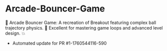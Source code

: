 # Arcade-Bouncer-Game
🏀 Arcade Bouncer Game: A recreation of Breakout featuring complex ball trajectory physics. 🎯 Excellent for mastering game loops and advanced level design. 💥


- Automated update for PR #1-1760544116-590